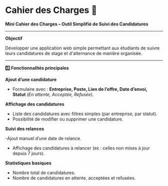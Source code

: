 # **Cahier des Charges 📕**

**Mini Cahier des Charges – Outil Simplifié de Suivi des Candidatures**

---

**Objectif**

Développer une application web simple permettant aux étudiants de suivre leurs candidatures de stage et d'alternance de manière organisée.

---

**1️⃣ Fonctionnalités principales**

**Ajout d’une candidature**

- Formulaire avec : **Entreprise, Poste, Lien de l’offre, Date d’envoi, Statut** (*En attente, Acceptée, Refusée*).

**Affichage des candidatures**

- Liste des candidatures avec filtres simples (par entreprise, par statut).
- Possibilité de modifier ou supprimer une candidature.

**Suivi des relances**

 -Ajout manuel d’une date de relance.
- Affichage des candidatures à relancer (ex : celles non mises à jour depuis 7 jours).

**Statistiques basiques**

- Nombre total de candidatures.
- Nombre de candidatures en attente, acceptées et refusées.